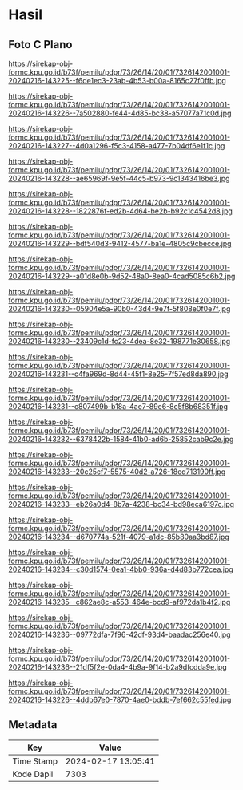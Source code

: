 # Hasil

## Foto C Plano

https://sirekap-obj-formc.kpu.go.id/b73f/pemilu/pdpr/73/26/14/20/01/7326142001001-20240216-143225--f6de1ec3-23ab-4b53-b00a-8165c27f0ffb.jpg

https://sirekap-obj-formc.kpu.go.id/b73f/pemilu/pdpr/73/26/14/20/01/7326142001001-20240216-143226--7a502880-fe44-4d85-bc38-a57077a71c0d.jpg

https://sirekap-obj-formc.kpu.go.id/b73f/pemilu/pdpr/73/26/14/20/01/7326142001001-20240216-143227--4d0a1296-f5c3-4158-a477-7b04df6e1f1c.jpg

https://sirekap-obj-formc.kpu.go.id/b73f/pemilu/pdpr/73/26/14/20/01/7326142001001-20240216-143228--ae65969f-9e5f-44c5-b973-9c1343416be3.jpg

https://sirekap-obj-formc.kpu.go.id/b73f/pemilu/pdpr/73/26/14/20/01/7326142001001-20240216-143228--1822876f-ed2b-4d64-be2b-b92c1c4542d8.jpg

https://sirekap-obj-formc.kpu.go.id/b73f/pemilu/pdpr/73/26/14/20/01/7326142001001-20240216-143229--bdf540d3-9412-4577-ba1e-4805c9cbecce.jpg

https://sirekap-obj-formc.kpu.go.id/b73f/pemilu/pdpr/73/26/14/20/01/7326142001001-20240216-143229--a01d8e0b-9d52-48a0-8ea0-4cad5085c6b2.jpg

https://sirekap-obj-formc.kpu.go.id/b73f/pemilu/pdpr/73/26/14/20/01/7326142001001-20240216-143230--05904e5a-90b0-43d4-9e7f-5f808e0f0e7f.jpg

https://sirekap-obj-formc.kpu.go.id/b73f/pemilu/pdpr/73/26/14/20/01/7326142001001-20240216-143230--23409c1d-fc23-4dea-8e32-198771e30658.jpg

https://sirekap-obj-formc.kpu.go.id/b73f/pemilu/pdpr/73/26/14/20/01/7326142001001-20240216-143231--c4fa969d-8d44-45f1-8e25-7f57ed8da890.jpg

https://sirekap-obj-formc.kpu.go.id/b73f/pemilu/pdpr/73/26/14/20/01/7326142001001-20240216-143231--c807499b-b18a-4ae7-89e6-8c5f8b68351f.jpg

https://sirekap-obj-formc.kpu.go.id/b73f/pemilu/pdpr/73/26/14/20/01/7326142001001-20240216-143232--6378422b-1584-41b0-ad6b-25852cab9c2e.jpg

https://sirekap-obj-formc.kpu.go.id/b73f/pemilu/pdpr/73/26/14/20/01/7326142001001-20240216-143233--20c25cf7-5575-40d2-a726-18ed713190ff.jpg

https://sirekap-obj-formc.kpu.go.id/b73f/pemilu/pdpr/73/26/14/20/01/7326142001001-20240216-143233--eb26a0d4-8b7a-4238-bc34-bd98eca6197c.jpg

https://sirekap-obj-formc.kpu.go.id/b73f/pemilu/pdpr/73/26/14/20/01/7326142001001-20240216-143234--d670774a-521f-4079-a1dc-85b80aa3bd87.jpg

https://sirekap-obj-formc.kpu.go.id/b73f/pemilu/pdpr/73/26/14/20/01/7326142001001-20240216-143234--c30d1574-0ea1-4bb0-936a-d4d83b772cea.jpg

https://sirekap-obj-formc.kpu.go.id/b73f/pemilu/pdpr/73/26/14/20/01/7326142001001-20240216-143235--c862ae8c-a553-464e-bcd9-af972da1b4f2.jpg

https://sirekap-obj-formc.kpu.go.id/b73f/pemilu/pdpr/73/26/14/20/01/7326142001001-20240216-143236--09772dfa-7f96-42df-93d4-baadac256e40.jpg

https://sirekap-obj-formc.kpu.go.id/b73f/pemilu/pdpr/73/26/14/20/01/7326142001001-20240216-143236--21df5f2e-0da4-4b9a-9f14-b2a9dfcdda9e.jpg

https://sirekap-obj-formc.kpu.go.id/b73f/pemilu/pdpr/73/26/14/20/01/7326142001001-20240216-143226--4ddb67e0-7870-4ae0-bddb-7ef662c55fed.jpg


## Metadata

| Key        | Value               |
| ---------- | ------------------- |
| Time Stamp | 2024-02-17 13:05:41 |
| Kode Dapil | 7303                |



